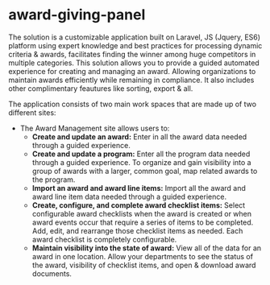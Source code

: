 # award-giving-panel

The solution is a customizable application built on Laravel, JS (Jquery, ES6) platform using expert knowledge and best practices for processing dynamic criteria & awards, facilitates finding the winner among huge competitors in multiple categories. This solution allows you to provide a guided automated experience for creating and managing an award. Allowing organizations to maintain awards efficiently while remaining in compliance. It also includes other complimentary feautures like sorting, export & all.


The application consists of two main work spaces that are made up of two different sites:

- The Award Management site allows users to:
  - **Create and update an award:** Enter in all the award data needed through a guided experience.
  - **Create and update a program:** Enter all the program data needed through a guided experience. To organize and gain visibility into a group of awards with a larger, common goal, map related awards to the program.
  - **Import an award and award line items:** Import all the award and award line item data needed through a guided experience.
  - **Create, configure, and complete award checklist items:** Select configurable award checklists when the award is created or when award events occur that require a series of items to be completed. Add, edit, and rearrange those checklist items as needed. Each award checklist is completely configurable.
  - **Maintain visibility into the state of award:** View all of the data for an award in one location. Allow your departments to see the status of the award, visibility of checklist items, and open & download award documents.
